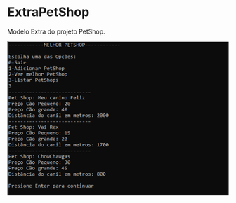 # ExtraPetShop
Modelo Extra do projeto PetShop.


![Imagem Exemplo](Captura%20de%20tela%202024-06-14%20143121.png)
